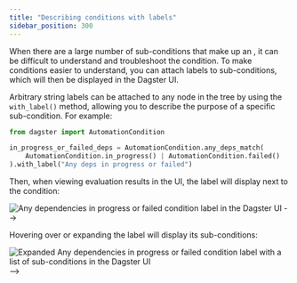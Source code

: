 ```yaml
---
title: "Describing conditions with labels"
sidebar_position: 300
---
```


When there are a large number of sub-conditions that make up an <PyObject section="assets" module="dagster" object="AutomationCondition" />, it can be difficult to understand and troubleshoot the condition. To make conditions easier to understand, you can attach labels to sub-conditions, which will then be displayed in the Dagster UI.

Arbitrary string labels can be attached to any node in the <PyObject section="assets" module="dagster" object="AutomationCondition" /> tree by using the `with_label()` method, allowing you to describe the purpose of a specific sub-condition. For example:

```python
from dagster import AutomationCondition

in_progress_or_failed_deps = AutomationCondition.any_deps_match(
    AutomationCondition.in_progress() | AutomationCondition.failed()
).with_label("Any deps in progress or failed")
```

Then, when viewing evaluation results in the UI, the label will display next to the condition:

![Any dependencies in progress or failed condition label in the Dagster UI](/images/guides/automate/declarative-automation/condition-label.png) -->

Hovering over or expanding the label will display its sub-conditions:

![Expanded Any dependencies in progress or failed condition label with a list of sub-conditions in the Dagster UI](/images/guides/automate/declarative-automation/condition-label-expanded.png) -->
